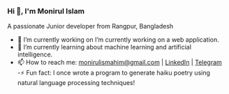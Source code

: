 <h3>Hi 👋, I'm Monirul Islam</h1>
A passionate Junior developer from Rangpur, Bangladesh

- 🔭 I’m currently working on I’m currently working on a web application.
- 🌱 I’m currently learning about machine learning and artificial intelligence.
- 📫 How to reach me: monirulismahim@gmail.com | [LinkedIn](https://www.linkedin.com/in/monirulmahim/) | [Telegram](https://t.me/monirulismahim)
-⚡ Fun fact: I once wrote a program to generate haiku poetry using natural language processing techniques!
